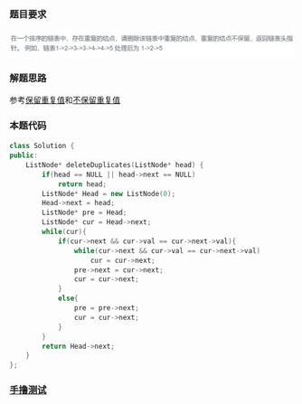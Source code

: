 ### 题目要求

![](pic/offer18.png)

### 解题思路

参考[保留重复值](./83.md)和[不保留重复值](82.md) 

### 本题代码

```c++
class Solution {
public:
    ListNode* deleteDuplicates(ListNode* head) {
        if(head == NULL || head->next == NULL)
            return head;
        ListNode* Head = new ListNode(0);
        Head->next = head;
        ListNode* pre = Head;
        ListNode* cur = Head->next;
        while(cur){
            if(cur->next && cur->val == cur->next->val){
                while(cur->next && cur->val == cur->next->val)
                    cur = cur->next;
                pre->next = cur->next;
                cur = cur->next;
            }
            else{
                pre = pre->next;
                cur = cur->next;
            }
        }
        return Head->next;
    }
};
```

### [手撸测试](https://www.nowcoder.com/practice/fc533c45b73a41b0b44ccba763f866ef?tpId=13&tqId=11209&tPage=1&rp=1&ru=/ta/coding-interviews&qru=/ta/coding-interviews/question-ranking)  

